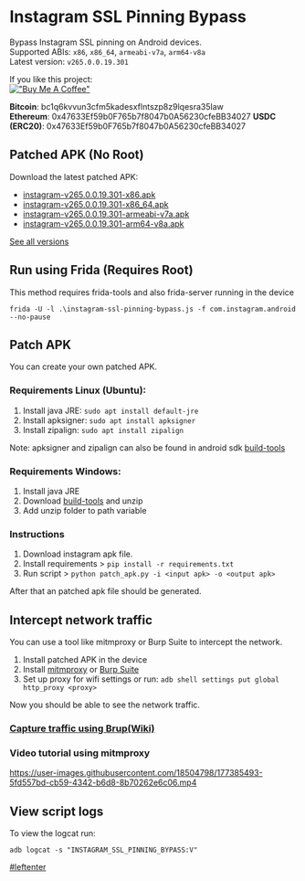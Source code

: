 # Instagram SSL Pinning Bypass

Bypass Instagram SSL pinning on Android devices.  
Supported ABIs: `x86`, `x86_64`, `armeabi-v7a`, `arm64-v8a`  
Latest version: `v265.0.0.19.301`

If you like this project:  
[!["Buy Me A Coffee"](https://www.buymeacoffee.com/assets/img/custom_images/orange_img.png)](https://www.buymeacoffee.com/eltimusa4q)

**Bitcoin**: bc1q6kvvun3cfm5kadesxflntszp8z9lqesra35law  
**Ethereum**: 0x47633Ef59b0F765b7f8047b0A56230cfeBB34027
**USDC (ERC20)**: 0x47633Ef59b0F765b7f8047b0A56230cfeBB34027
## Patched APK (No Root)

Download the latest patched APK: 
+ [instagram-v265.0.0.19.301-x86.apk](https://github.com/Eltion/Instagram-SSL-Pinning-Bypass/releases/download/v265.0.0.19.301/instagram-v265.0.0.19.301-x86.apk)
+ [instagram-v265.0.0.19.301-x86_64.apk](https://github.com/Eltion/Instagram-SSL-Pinning-Bypass/releases/download/v265.0.0.19.301/instagram-v265.0.0.19.301-x86_64.apk)
+ [instagram-v265.0.0.19.301-armeabi-v7a.apk](https://github.com/Eltion/Instagram-SSL-Pinning-Bypass/releases/download/v265.0.0.19.301/instagram-v265.0.0.19.301-armeabi-v7a.apk)
+ [instagram-v265.0.0.19.301-arm64-v8a.apk](https://github.com/Eltion/Instagram-SSL-Pinning-Bypass/releases/download/v265.0.0.19.301/instagram-v265.0.0.19.301-arm64-v8a.apk)

[See all versions](https://github.com/Eltion/Instagram-SSL-Pinning-Bypass/releases/)

## Run using Frida (Requires Root)

This method requires frida-tools and also frida-server running in the device
```
frida -U -l .\instagram-ssl-pinning-bypass.js -f com.instagram.android --no-pause
```

## Patch APK

You can create your own patched APK. 


### Requirements Linux (Ubuntu):
1. Install java JRE: `sudo apt install default-jre`
2. Install apksigner: `sudo apt install apksigner`
3. Install zipalign: `sudo apt install zipalign`  

Note: apksigner and zipalign can also be found in android sdk [build-tools](https://dl.google.com/android/repository/build-tools_r30.0.1-linux.zip)

### Requirements Windows:
1. Install java JRE
2. Download [build-tools](https://dl.google.com/android/repository/build-tools_r30.0.1-windows.zip) and unzip
3. Add unzip folder to path variable

### Instructions

1. Download instagram apk file.
2. Install requirements > `pip install -r requirements.txt`
3. Run script > `python patch_apk.py -i <input apk> -o <output apk>`

After that an patched apk file should be generated.

## Intercept network traffic

You can use a tool like mitmproxy or Burp Suite to intercept the network.

1. Install patched APK in the device
2. Install [mitmproxy](https://mitmproxy.org/) or [Burp Suite](https://portswigger.net/burp)
3. Set up proxy for wifi settings or run: `adb shell settings put global http_proxy <proxy>`

Now you should be able to see the network traffic.

### [Capture traffic using Brup(Wiki)](https://github.com/Eltion/Instagram-SSL-Pinning-Bypass/wiki/Capture-packets-using-Brup-Suite)

### Video tutorial using mitmproxy
https://user-images.githubusercontent.com/18504798/177385493-5fd557bd-cb59-4342-b6d8-8b70262e6c06.mp4


## View script logs
To view the logcat run:
```
adb logcat -s "INSTAGRAM_SSL_PINNING_BYPASS:V"
```

[#leftenter](#leftenter)
